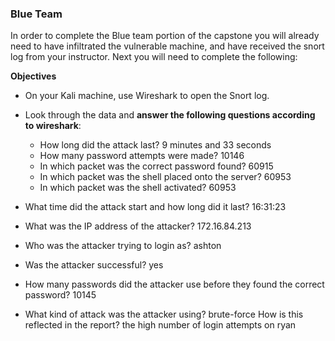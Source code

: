### Blue Team 

In order to complete the Blue team portion of the capstone you will already need to have infiltrated the vulnerable machine, and have received the snort log from your instructor. Next you will need to complete the following:

**Objectives**

- On your Kali machine, use Wireshark to open the Snort log.
- Look through the data and **answer the following questions according to wireshark**: 
  - How long did the attack last? 9 minutes and 33 seconds
  - How many password attempts were made? 10146
  - In which packet was the correct password found? 60915
  - In which packet was the shell placed onto the server? 60953
  - In which packet was the shell activated? 60953


- What time did the attack start and how long did it last? 16:31:23
- What was the IP address of the attacker? 172.16.84.213
- Who was the attacker trying to login as? ashton
- Was the attacker successful? yes
- How many passwords did the attacker use before they found the correct password? 10145
- What kind of attack was the attacker using? brute-force
 How is this reflected in the report? the high number of login attempts on ryan

	

